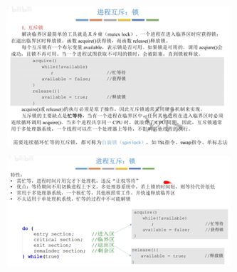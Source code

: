 ![image-20240717055743633](image/image-20240717055743633.png)



![image-20240717055754525](image/image-20240717055754525.png)